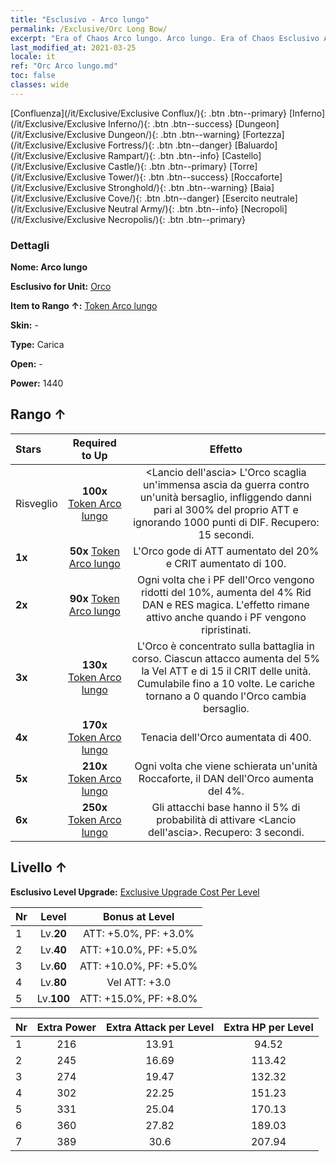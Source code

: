 ```yaml
---
title: "Esclusivo - Arco lungo"
permalink: /Exclusive/Orc Long Bow/
excerpt: "Era of Chaos Arco lungo. Arco lungo. Era of Chaos Esclusivo Arco lungo. Orco Esclusivo."
last_modified_at: 2021-03-25
locale: it
ref: "Orc Arco lungo.md"
toc: false
classes: wide
---
```

 [Confluenza](/it/Exclusive/Exclusive Conflux/){: .btn .btn--primary} [Inferno](/it/Exclusive/Exclusive Inferno/){: .btn .btn--success} [Dungeon](/it/Exclusive/Exclusive Dungeon/){: .btn .btn--warning} [Fortezza](/it/Exclusive/Exclusive Fortress/){: .btn .btn--danger} [Baluardo](/it/Exclusive/Exclusive Rampart/){: .btn .btn--info} [Castello](/it/Exclusive/Exclusive Castle/){: .btn .btn--primary} [Torre](/it/Exclusive/Exclusive Tower/){: .btn .btn--success} [Roccaforte](/it/Exclusive/Exclusive Stronghold/){: .btn .btn--warning} [Baia](/it/Exclusive/Exclusive Cove/){: .btn .btn--danger} [Esercito neutrale](/it/Exclusive/Exclusive Neutral Army/){: .btn .btn--info} [Necropoli](/it/Exclusive/Exclusive Necropolis/){: .btn .btn--primary} 

### Dettagli
 **Nome: Arco lungo** 

 **Esclusivo for Unit:** [Orco](/it/units/Orc/) 

 **Item to Rango ↑:** [Token Arco lungo](/it/Items/con_914/)

 **Skin:** -

 **Type:** Carica

 **Open:** -

 **Power:** 1440

## Rango ↑

  |     Stars    |  Required to Up | Effetto |
  |:-------------|:---------------:|:---------------:|
  |  Risveglio  | **100x** [Token Arco lungo](/it/Items/con_914/) | <Lancio dell'ascia> L'Orco scaglia un'immensa ascia da guerra contro un'unità bersaglio, infliggendo danni pari al 300% del proprio ATT e ignorando 1000 punti di DIF. Recupero: 15 secondi. |
  | **1x** <i class="fas fa-star"/> | **50x** [Token Arco lungo](/it/Items/con_914/) | L'Orco gode di ATT aumentato del 20% e CRIT aumentato di 100. |
  | **2x** <i class="fas fa-star"/> | **90x** [Token Arco lungo](/it/Items/con_914/) | Ogni volta che i PF dell'Orco vengono ridotti del 10%, aumenta del 4% Rid DAN e RES magica. L'effetto rimane attivo anche quando i PF vengono ripristinati. |
  | **3x** <i class="fas fa-star"/> | **130x** [Token Arco lungo](/it/Items/con_914/) | L'Orco è concentrato sulla battaglia in corso. Ciascun attacco aumenta del 5% la Vel ATT e di 15 il CRIT delle unità. Cumulabile fino a 10 volte. Le cariche tornano a 0 quando l'Orco cambia bersaglio. |
  | **4x** <i class="fas fa-star"/> | **170x** [Token Arco lungo](/it/Items/con_914/) | Tenacia dell'Orco aumentata di 400. |
  | **5x** <i class="fas fa-star"/> | **210x** [Token Arco lungo](/it/Items/con_914/) | Ogni volta che viene schierata un'unità Roccaforte, il DAN dell'Orco aumenta del 4%. |
  | **6x** <i class="fas fa-star"/> | **250x** [Token Arco lungo](/it/Items/con_914/) | Gli attacchi base hanno il 5% di probabilità di attivare <Lancio dell'ascia>. Recupero: 3 secondi. |


## Livello ↑
 **Esclusivo Level Upgrade:** [Exclusive Upgrade Cost Per Level](/Exclusive/ExclusiveUpgradeCostPerLevel/)

  |  Nr  |   Level  | Bonus at Level |
  |:-----|:--------:|:--------------:|
  | 1 | Lv.**20** | ATT: +5.0%, PF: +3.0% |
  | 2 | Lv.**40** | ATT: +10.0%, PF: +5.0% |
  | 3 | Lv.**60** | ATT: +10.0%, PF: +5.0% |
  | 4 | Lv.**80** | Vel ATT: +3.0 |
  | 5 | Lv.**100** | ATT: +15.0%, PF: +8.0% |


  |  Nr  |  Extra Power | Extra Attack per Level | Extra HP per Level |
  |:-----|:--------:|:--------:|:--------:|
  | 1 | 216 | 13.91 | 94.52 |
  | 2 | 245 | 16.69 | 113.42 |
  | 3 | 274 | 19.47 | 132.32 |
  | 4 | 302 | 22.25 | 151.23 |
  | 5 | 331 | 25.04 | 170.13 |
  | 6 | 360 | 27.82 | 189.03 |
  | 7 | 389 | 30.6 | 207.94 |


